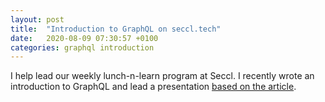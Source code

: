 ```yaml
---
layout: post
title:  "Introduction to GraphQL on seccl.tech"
date:   2020-08-09 07:30:57 +0100
categories: graphql introduction
---
```


I help lead our weekly lunch-n-learn program at Seccl. I recently wrote an introduction
to GraphQL and lead a presentation [based on the article](https://seccl.tech/blog/introduction-graphql/). 